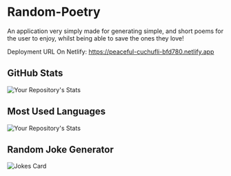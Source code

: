 # Random-Poetry
An application very simply made for generating simple, and short poems for the user to enjoy, whilst being able to save the ones they love!

Deployment URL On Netlify: https://peaceful-cuchufli-bfd780.netlify.app

## GitHub Stats

![Your Repository's Stats](https://github-readme-stats.vercel.app/api?username=JackStendeback&show_icons=true)

## Most Used Languages

![Your Repository's Stats](https://github-readme-stats.vercel.app/api/top-langs/?username=JackStendeback&theme=blue-green)

## Random Joke Generator

![Jokes Card](https://readme-jokes.vercel.app/api)
